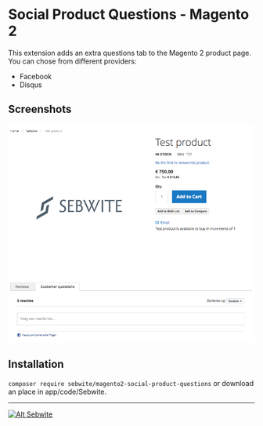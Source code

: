 # Social Product Questions - Magento 2

This extension adds an extra questions tab to the Magento 2 product page. You can chose from different providers:
* Facebook
* Disqus

## Screenshots
![Alt Sebwite](https://github.com/Sebwite/Magento2-Social-Product-Questions/blob/master/screenshot.png "Sebwite.nl")


## Installation
```composer require sebwite/magento2-social-product-questions``` or download an place in app/code/Sebwite.

---
[![Alt Sebwite](https://www.sebwite.nl/wp-content/themes/sebwite/assets/images/logo-sebwite.png "Sebwite.nl")](https://sebwite.nl)
